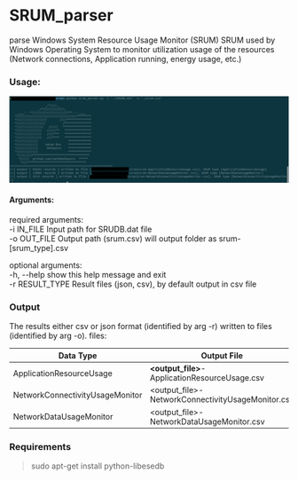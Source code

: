 # SRUM_parser
parse Windows System Resource Usage Monitor (SRUM)
SRUM used by Windows Operating System to monitor utilization usage of the resources (Network connections, Application running, energy usage, etc.)

### Usage:
![alt text](https://github.com/salehmuhaysin/SRUM_parser/blob/master/Selection_005.png?raw=true)

#### Arguments:

required arguments:  
  -i IN_FILE      Input path for SRUDB.dat file  
  -o OUT_FILE     Output path (srum.csv) will output folder as srum-[srum_type].csv  
  
optional arguments:  
  -h, --help      show this help message and exit  
  -r RESULT_TYPE  Result files (json, csv), by default output in csv file  



### Output

The results either csv or json format (identified by arg -r) written to files (identified by arg -o).
files: 

Data Type         | Output File
----------------- | ----------------
ApplicationResourceUsage | __<output_file>__-ApplicationResourceUsage.csv
NetworkConnectivityUsageMonitor | <output_file>-NetworkConnectivityUsageMonitor.csv
NetworkDataUsageMonitor | <output_file>-NetworkDataUsageMonitor.csv


### Requirements

> sudo apt-get install python-libesedb
